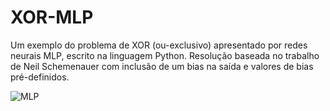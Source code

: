 # XOR-MLP
Um exemplo do problema de XOR (ou-exclusivo) apresentado por redes neurais MLP, escrito na linguagem Python. Resolução baseada no trabalho de Neil Schemenauer com inclusão de um bias na saída e valores de bias pré-definidos. 

![MLP](https://i.imgur.com/COAlTYP.png)

